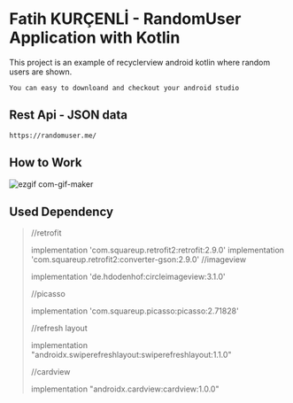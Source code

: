 # Fatih KURÇENLİ - RandomUser Application with Kotlin

This project is an example of recyclerview android kotlin where random users are shown.

`You can easy to downloand and checkout your android studio`

## Rest Api - JSON data

`https://randomuser.me/`


## How to Work

![ezgif com-gif-maker](https://user-images.githubusercontent.com/34714108/107878924-d7fabf80-6ee6-11eb-9e29-fa30eb367c45.gif)



## Used Dependency 

>    //retrofit
> 
>    implementation 'com.squareup.retrofit2:retrofit:2.9.0'
>    implementation 'com.squareup.retrofit2:converter-gson:2.9.0'
>    //imageview
> 
>    implementation 'de.hdodenhof:circleimageview:3.1.0'
>
>    //picasso
> 
>    implementation 'com.squareup.picasso:picasso:2.71828'
>
>    //refresh layout
> 
>    implementation "androidx.swiperefreshlayout:swiperefreshlayout:1.1.0"
>
>    //cardview
> 
>    implementation "androidx.cardview:cardview:1.0.0"